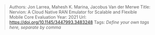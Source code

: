 > Authors: Jon Larrea, Mahesh K. Marina, Jacobus Van der Merwe
> Title: Nervion: A Cloud Native RAN Emulator for Scalable and Flexible Mobile Core Evaluation
> Year: 2021
> Url: https://doi.org/10.1145/3447993.3483248
> Tags: *Define your own tags here, separate by comma*